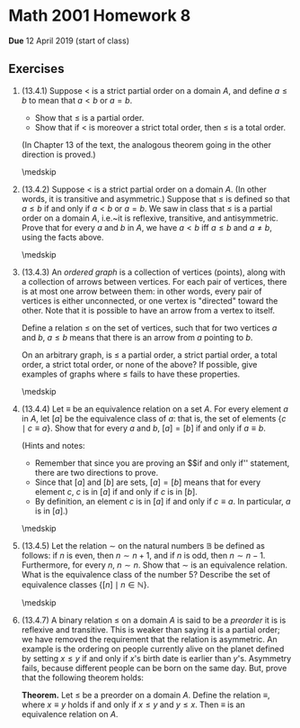 Math 2001 Homework 8
====================

**Due** 12 April 2019 (start of class)

Exercises
---------

1. (13.4.1) Suppose $<$ is a strict partial order on a domain $A$, and define $a \leq b$ to mean that $a < b$ or $a = b$.

    + Show that $\leq$ is a partial order.
    + Show that if $<$ is moreover a strict total order, then $\leq$ is a total order.

    (In Chapter 13 of the text, the analogous theorem going in the other direction is proved.)

    \medskip

2. (13.4.2) Suppose $<$ is a strict partial order on a domain $A$. (In other words, it is transitive and asymmetric.) Suppose that $\leq$ is defined so that $a \leq b$ if and only if $a < b$ or $a = b$. We saw in class that $\leq$ is a partial order on a domain $A$, i.e.~it is reflexive, transitive, and antisymmetric. Prove that for every $a$ and $b$ in $A$, we have $a < b$ iff $a \leq b$ and $a \neq b$, using the facts above.

    \medskip

3. (13.4.3) An *ordered graph* is a collection of vertices (points), along with a collection of arrows between vertices. For each pair of vertices, there is at most one arrow between them: in other words, every pair of vertices is either unconnected, or one vertex is "directed" toward the other. Note that it is possible to have an arrow from a vertex to itself.

    Define a relation $\leq$ on the set of vertices, such that for two vertices $a$ and $b$, $a \leq b$ means that there is an arrow from $a$ pointing to $b$.

    On an arbitrary graph, is $\leq$ a partial order, a strict partial order, a total order, a strict total order, or none of the above? If possible, give examples of graphs where $\leq$ fails to have these properties.

    \medskip

4. (13.4.4) Let $\equiv$ be an equivalence relation on a set $A$. For every element $a$ in $A$, let $[a]$ be the equivalence class of $a$: that is, the set of elements $\{ c \mid c \equiv a \}$. Show that for every $a$ and $b$, $[a] = [b]$ if and only if $a \equiv b$.

    (Hints and notes:

    + Remember that since you are proving an \$\$if and only if'' statement, there are two directions to prove.
    + Since that $[a]$ and $[b]$ are sets, $[a] = [b]$ means that for every element $c$, $c$ is in $[a]$ if and only if $c$ is in $[b]$.
    + By definition, an element $c$ is in $[a]$ if and only if $c \equiv a$. In particular, $a$ is in $[a]$.)

    \medskip

5. (13.4.5) Let the relation $\sim$ on the natural numbers $\mathbb{B}$ be defined as follows: if $n$ is even, then $n \sim n+1$, and if $n$ is odd, then $n \sim n-1$. Furthermore, for every $n$, $n \sim n$. Show that $\sim$ is an equivalence relation. What is the equivalence class of the number 5? Describe the set of equivalence classes $\{ [n] \mid n \in \mathbb{N} \}$.

    \medskip

    <!-- **13.4.6.**  -->
    <!-- Show that the relation on lines in the plane, given by "$l_1$ and $l_2$ are parallel," is an equivalence relation. What is the equivalence class of the x-axis? Describe the set of equivalence classes $\{ [l] \mid l\text{ is a line in the plane} \}$. -->

6. (13.4.7) A binary relation $\leq$ on a domain $A$ is said to be a *preorder* it is is reflexive and transitive. This is weaker than saying it is a partial order; we have removed the requirement that the relation is asymmetric. An example is the ordering on people currently alive on the planet defined by setting $x \leq y$ if and only if $x$'s birth date is earlier than $y$'s. Asymmetry fails, because different people can be born on the same day. But, prove that the following theorem holds:

    **Theorem.** Let $\leq$ be a preorder on a domain $A$. Define the relation $\equiv$, where $x \equiv y$ holds if and only if $x \leq y$ and $y \leq x$. Then $\equiv$ is an equivalence relation on $A$.
